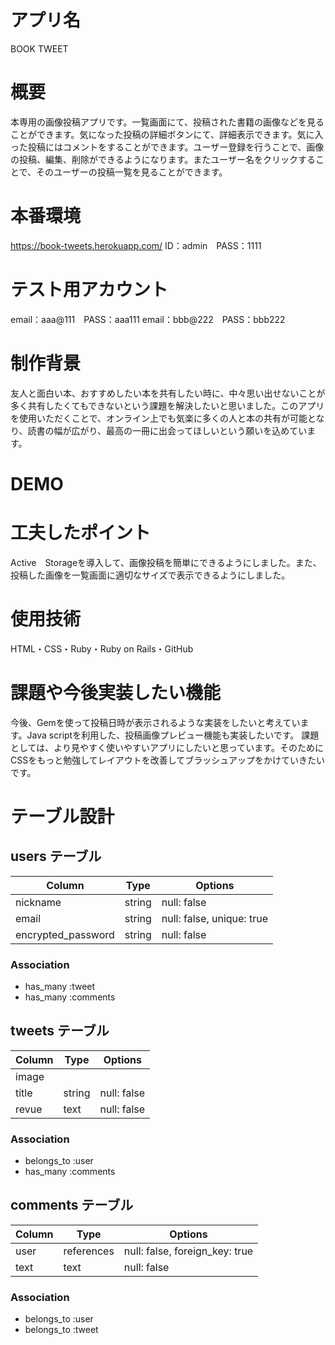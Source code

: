 # アプリ名
BOOK TWEET

# 概要
本専用の画像投稿アプリです。一覧画面にて、投稿された書籍の画像などを見ることができます。気になった投稿の詳細ボタンにて、詳細表示できます。気に入った投稿にはコメントをすることができます。ユーザー登録を行うことで、画像の投稿、編集、削除ができるようになります。またユーザー名をクリックすることで、そのユーザーの投稿一覧を見ることができます。 


# 本番環境
https://book-tweets.herokuapp.com/
ID：admin　PASS：1111

# テスト用アカウント
email：aaa@111　PASS：aaa111
email：bbb@222　PASS：bbb222

# 制作背景
友人と面白い本、おすすめしたい本を共有したい時に、中々思い出せないことが多く共有したくてもできないという課題を解決したいと思いました。このアプリを使用いただくことで、オンライン上でも気楽に多くの人と本の共有が可能となり、読書の幅が広がり、最高の一冊に出会ってほしいという願いを込めています。

# DEMO


# 工夫したポイント
Active　Storageを導入して、画像投稿を簡単にできるようにしました。また、投稿した画像を一覧画面に適切なサイズで表示できるようにしました。

# 使用技術
HTML・CSS・Ruby・Ruby on Rails・GitHub

# 課題や今後実装したい機能
今後、Gemを使って投稿日時が表示されるような実装をしたいと考えています。Java scriptを利用した、投稿画像プレビュー機能も実装したいです。
課題としては、より見やすく使いやすいアプリにしたいと思っています。そのためにCSSをもっと勉強してレイアウトを改善してブラッシュアップをかけていきたいです。

# テーブル設計

## users テーブル

| Column             | Type    | Options                   |
| -------------------| ------- | ------------------------- |
| nickname           | string  | null: false               |
| email              | string  | null: false, unique: true |
| encrypted_password | string  | null: false               |

### Association

- has_many :tweet
- has_many :comments

## tweets テーブル

| Column          | Type       | Options           |
| --------------- | ---------- | ----------------- |
| image           |            |                   |
| title           |  string    | null: false       |
| revue           |  text      | null: false       |

### Association

- belongs_to :user
- has_many :comments

## comments テーブル

| Column    | Type       | Options                        |
| --------- | ---------- | ------------------------------ |
| user      | references | null: false, foreign_key: true |
| text      | text       | null: false                    |

### Association

- belongs_to :user
- belongs_to :tweet